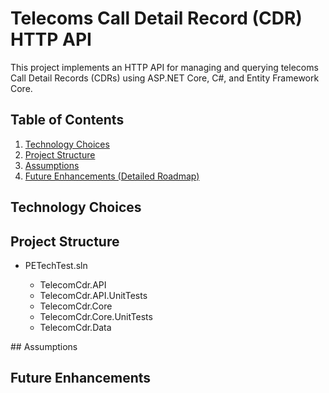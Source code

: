 # Telecoms Call Detail Record (CDR) HTTP API

This project implements an HTTP API for managing and querying telecoms Call Detail Records (CDRs) using ASP.NET Core, C#, and Entity Framework Core.

## Table of Contents

1.  [Technology Choices](#technology-choices)
2.  [Project Structure](#project-structure)
3.  [Assumptions](#assumptions)
4.  [Future Enhancements (Detailed Roadmap)](#future-enhancements)

## Technology Choices

## Project Structure

<ul>
<li>PETechTest.sln  </li>
<ul>
<li>    TelecomCdr.API </li>
<li>    TelecomCdr.API.UnitTests </li>
<li>    TelecomCdr.Core </li>
<li>    TelecomCdr.Core.UnitTests </li>
<li>    TelecomCdr.Data </li>
</ul>
</ul>
## Assumptions

## Future Enhancements